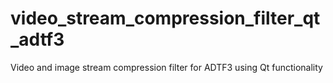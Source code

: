 # video_stream_compression_filter_qt_adtf3
Video and image stream compression filter for ADTF3 using Qt functionality
